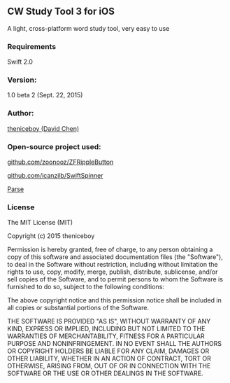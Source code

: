 ## CW Study Tool 3 for iOS
A light, cross-platform word study tool, very easy to use

### Requirements
Swift 2.0

### Version:
1.0 beta 2 (Sept. 22, 2015)

### Author:
[theniceboy (David Chen)](http://cwsoft.cc)

### Open-source project used:
[github.com/zoonooz/ZFRippleButton](https://github.com/zoonooz/ZFRippleButton)

[github.com/icanzilb/SwiftSpinner](https://github.com/icanzilb/SwiftSpinner)

[Parse](https://github.com/ParsePlatform/parse-sdk-ios-osx)

### License

The MIT License (MIT)

Copyright (c) 2015 theniceboy

Permission is hereby granted, free of charge, to any person obtaining a copy
of this software and associated documentation files (the "Software"), to deal
in the Software without restriction, including without limitation the rights
to use, copy, modify, merge, publish, distribute, sublicense, and/or sell
copies of the Software, and to permit persons to whom the Software is
furnished to do so, subject to the following conditions:

The above copyright notice and this permission notice shall be included in all
copies or substantial portions of the Software.

THE SOFTWARE IS PROVIDED "AS IS", WITHOUT WARRANTY OF ANY KIND, EXPRESS OR
IMPLIED, INCLUDING BUT NOT LIMITED TO THE WARRANTIES OF MERCHANTABILITY,
FITNESS FOR A PARTICULAR PURPOSE AND NONINFRINGEMENT. IN NO EVENT SHALL THE
AUTHORS OR COPYRIGHT HOLDERS BE LIABLE FOR ANY CLAIM, DAMAGES OR OTHER
LIABILITY, WHETHER IN AN ACTION OF CONTRACT, TORT OR OTHERWISE, ARISING FROM,
OUT OF OR IN CONNECTION WITH THE SOFTWARE OR THE USE OR OTHER DEALINGS IN THE
SOFTWARE.
